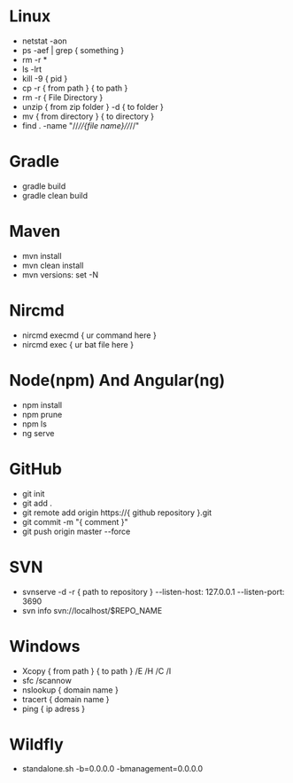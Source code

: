 # Linux
- netstat -aon
- ps -aef | grep { something }
- rm -r *
- ls -lrt
- kill -9 { pid }
- cp -r { from path } { to path }
- rm -r { File Directory }
- unzip { from zip folder } -d { to folder }
- mv { from directory } { to directory }
- find . -name "//*//{file name}//*//"

# Gradle
- gradle build
- gradle clean build

# Maven
- mvn install
- mvn clean install
- mvn versions: set -N

# Nircmd
- nircmd execmd { ur command here }
- nircmd exec { ur bat file here }

# Node(npm) And Angular(ng)
- npm install
- npm prune
- npm ls
- ng serve

# GitHub
- git init
- git add .
- git remote add origin https://{ github repository }.git
- git commit -m "{ comment }"
- git push origin master --force

# SVN
- svnserve -d -r { path to repository } --listen-host: 127.0.0.1 --listen-port: 3690
- svn info svn://localhost/$REPO_NAME

# Windows
- Xcopy { from path } { to path } /E /H /C /I
- sfc /scannow
- nslookup { domain name }
- tracert { domain name }
- ping { ip adress }

# Wildfly
- standalone.sh -b=0.0.0.0 -bmanagement=0.0.0.0
